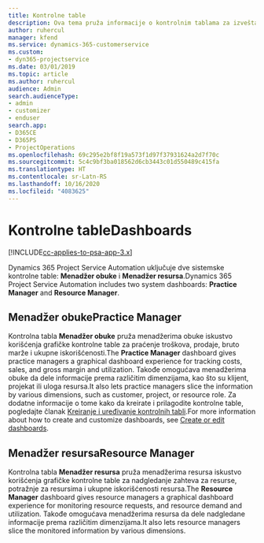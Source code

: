 ```yaml
---
title: Kontrolne table
description: Ova tema pruža informacije o kontrolnim tablama za izveštavanje koje su uključene u Dynamics 365 Project Service Automation.
author: ruhercul
manager: kfend
ms.service: dynamics-365-customerservice
ms.custom:
- dyn365-projectservice
ms.date: 03/01/2019
ms.topic: article
ms.author: ruhercul
audience: Admin
search.audienceType:
- admin
- customizer
- enduser
search.app:
- D365CE
- D365PS
- ProjectOperations
ms.openlocfilehash: 69c295e2bf8f19a573f1d97f37931624a2d7f70c
ms.sourcegitcommit: 5c4c9bf3ba018562d6cb3443c01d550489c415fa
ms.translationtype: HT
ms.contentlocale: sr-Latn-RS
ms.lasthandoff: 10/16/2020
ms.locfileid: "4083625"
---
```

# <a name="dashboards"></a><span data-ttu-id="04f15-103">Kontrolne table</span><span class="sxs-lookup"><span data-stu-id="04f15-103">Dashboards</span></span>

[!INCLUDE[cc-applies-to-psa-app-3.x](../includes/cc-applies-to-psa-app-3x.md)]

<span data-ttu-id="04f15-104">Dynamics 365 Project Service Automation uključuje dve sistemske kontrolne table: **Menadžer obuke** i **Menadžer resursa**.</span><span class="sxs-lookup"><span data-stu-id="04f15-104">Dynamics 365 Project Service Automation includes two system dashboards: **Practice Manager** and **Resource Manager**.</span></span>

## <a name="practice-manager"></a><span data-ttu-id="04f15-105">Menadžer obuke</span><span class="sxs-lookup"><span data-stu-id="04f15-105">Practice Manager</span></span> 

<span data-ttu-id="04f15-106">Kontrolna tabla **Menadžer obuke** pruža menadžerima obuke iskustvo korišćenja grafičke kontrolne table za praćenje troškova, prodaje, bruto marže i ukupne iskorišćenosti.</span><span class="sxs-lookup"><span data-stu-id="04f15-106">The **Practice Manager** dashboard gives practice managers a graphical dashboard experience for tracking costs, sales, and gross margin and utilization.</span></span> <span data-ttu-id="04f15-107">Takođe omogućava menadžerima obuke da dele informacije prema različitim dimenzijama, kao što su klijent, projekat ili uloga resursa.</span><span class="sxs-lookup"><span data-stu-id="04f15-107">It also lets practice managers slice the information by various dimensions, such as customer, project, or resource role.</span></span> <span data-ttu-id="04f15-108">Za dodatne informacije o tome kako da kreirate i prilagodite kontrolne table, pogledajte članak [Kreiranje i uređivanje kontrolnih tabli](https://docs.microsoft.com/dynamics365/customerengagement/on-premises/customize/create-edit-dashboards).</span><span class="sxs-lookup"><span data-stu-id="04f15-108">For more information about how to create and customize dashboards, see [Create or edit dashboards](https://docs.microsoft.com/dynamics365/customerengagement/on-premises/customize/create-edit-dashboards).</span></span>

## <a name="resource-manager"></a><span data-ttu-id="04f15-109">Menadžer resursa</span><span class="sxs-lookup"><span data-stu-id="04f15-109">Resource Manager</span></span> 

<span data-ttu-id="04f15-110">Kontrolna tabla **Menadžer resursa** pruža menadžerima resursa iskustvo korišćenja grafičke kontrolne table za nadgledanje zahteva za resurse, potražnje za resursima i ukupne iskorišćenosti resursa.</span><span class="sxs-lookup"><span data-stu-id="04f15-110">The **Resource Manager** dashboard gives resource managers a graphical dashboard experience for monitoring resource requests, and resource demand and utilization.</span></span> <span data-ttu-id="04f15-111">Takođe omogućava menadžerima resursa da dele nadgledane informacije prema različitim dimenzijama.</span><span class="sxs-lookup"><span data-stu-id="04f15-111">It also lets resource managers slice the monitored information by various dimensions.</span></span>
